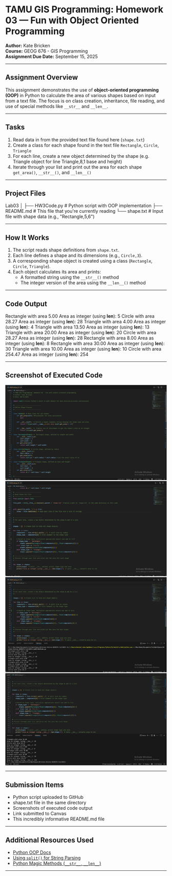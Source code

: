 # TAMU GIS Programming: Homework 03 — Fun with Object Oriented Programming

**Author:** Kate Bricken  
**Course:** GEOG 676 - GIS Programming  
**Assignment Due Date:** September 15, 2025  

---

## Assignment Overview

This assignment demonstrates the use of **object-oriented programming (OOP)** in Python to calculate the area of various shapes based on input from a text file. The focus is on class creation, inheritance, file reading, and use of special methods like `__str__` and `__len__`.

---

## Tasks

1. Read data in from the provided text file found here (`shape.txt`)  
2. Create a class for each shape found in the text file `Rectangle`, `Circle`, `Triangle`  
3. For each line, create a new object determined by the shape (e.g. Triangle object for line Triangle,8,1 base and height)
4. Iterate through your list and print out the area for each shape  `get_area()`, `__str__()`, and `__len__()`  

---

## Project Files
Lab03
│ 
├── HW3Code.py # Python script with OOP implementation
├── README.md # This file that you're currently reading
└── shape.txt # Input file with shape data (e.g., "Rectangle,5,6")


---

## How It Works

1. The script reads shape definitions from `shape.txt`.
2. Each line defines a shape and its dimensions (e.g., `Circle,3`).
3. A corresponding shape object is created using a class (`Rectangle`, `Circle`, `Triangle`).
4. Each object calculates its area and prints:
   - A formatted string using the `__str__()` method
   - The integer version of the area using the `__len__()` method

---

## Code Output
Rectangle with area 5.00
Area as integer (using __len__): 5
Circle with area 28.27
Area as integer (using __len__): 28
Triangle with area 4.00
Area as integer (using __len__): 4
Triangle with area 13.50
Area as integer (using __len__): 13
Triangle with area 20.00
Area as integer (using __len__): 20
Circle with area 28.27
Area as integer (using __len__): 28
Rectangle with area 8.00
Area as integer (using __len__): 8
Rectangle with area 30.00
Area as integer (using __len__): 30
Triangle with area 10.00
Area as integer (using __len__): 10
Circle with area 254.47
Area as integer (using __len__): 254

---

## Screenshot of Executed Code

![HW03 Screenshot #1](Lab03\Bricken_GEOG676_HW3.png) 
![HW03 Screenshot #2](Lab03\Bricken_GEOG676_HW3_2.png) 
![HW03 Screenshot #3](Lab03\Bricken_GEOG676_HW3_3.png) 
![HW03 Screenshot #4](Lab03\Bricken_GEOG676_HW3_4.png) 

---

## Submission Items

- Python script uploaded to GitHub
- shape.txt file in the same directory
- Screenshots of executed code output
- Link submitted to Canvas
- This incredibly informative README.md file

---

## Additional Resources Used

- [Python OOP Docs](https://docs.python.org/3/tutorial/classes.html)
- [Using `split()` for String Parsing](https://docs.python.org/3/library/stdtypes.html#str.split)
- [Python Magic Methods (`__str__`, `__len__`)](https://rszalski.github.io/magicmethods/)

---
